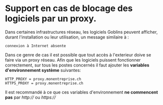 # Support en cas de blocage des logiciels par un proxy.

Dans certaines infrastructures réseau, les logiciels Goblins peuvent afficher, durant l'installation ou leur utilisation, un message similaire à :

```
connexion à Internet absente
```

Dans ce genre de cas il est possible que tout accès à l'exterieur doive se faire via un proxy réseau.
Afin que les logiciels puissent fonctionner correctement, sur tous les postes concernés il faut ajouter les **variables d'environnement système** suivantes:

```
HTTP_PROXY = proxy.monentreprise.ch
HTTPS_PROXY = proxy.monentreprise.ch
```

Il est recommandé à ce que ces variables d'environnement **ne commencent pas** par _http://_ ou _https://_
